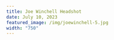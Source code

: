 ```yaml
---
title: Joe Winchell Headshot
date: July 10, 2023
featured_image: /img/joewinchell-5.jpg
width: "750"
---
```

